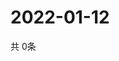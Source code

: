 # 2022-01-12
  共 0条

  <!-- BEGIN -->
  <!-- 最后更新时间Wed Jan 12 2022 08:06:45 GMT+0000 (Coordinated Universal Time) -->
  
  <!-- END -->
  
  